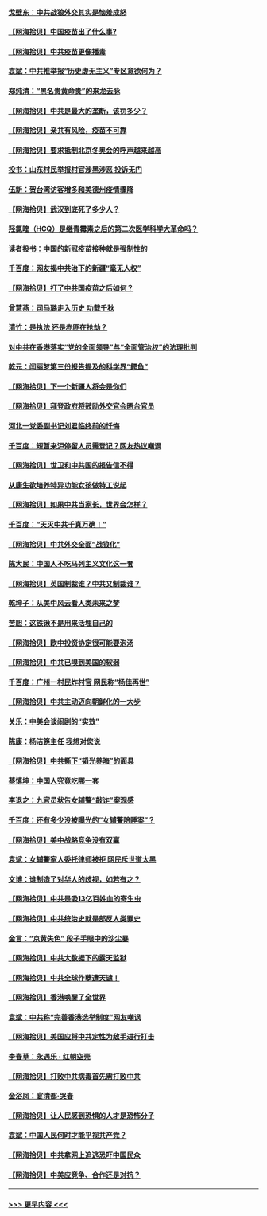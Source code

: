 #### [戈壁东：中共战狼外交其实是恼羞成怒](../pages/nsc993/n12880392.md?t=04151452) 
#### [【网海拾贝】中国疫苗出了什么事?](../pages/nsc993/n12879124.md?t=04151452) 
#### [【网海拾贝】中共疫苗更像播毒](../pages/nsc993/n12876631.md?t=04151452) 
#### [袁斌：中共推举报“历史虚无主义”专区意欲何为？](../pages/nsc993/n12876530.md?t=04151452) 
#### [郑纯清：“黑名贵黄命贵”的来龙去脉](../pages/nsc993/n12875589.md?t=04151452) 
#### [【网海拾贝】中共是最大的垄断，该罚多少？](../pages/nsc993/n12874006.md?t=04151452) 
#### [【网海拾贝】亲共有风险，疫苗不可靠](../pages/nsc993/n12872224.md?t=04151452) 
#### [【网海拾贝】要求抵制北京冬奥会的呼声越来越高](../pages/nsc993/n12868962.md?t=04151452) 
#### [投书：山东村民举报村官涉黑涉恶 投诉无门](../pages/nsc993/n12869726.md?t=04151452) 
#### [伍新：贺台湾访客增多和美德州疫情骤降](../pages/nsc993/n12865651.md?t=04151452) 
#### [【网海拾贝】武汉到底死了多少人？](../pages/nsc993/n12863707.md?t=04151452) 
#### [羟氯喹（HCQ）是继青霉素之后的第二次医学科学大革命吗？](../pages/nsc993/n12638564.md?t=04151452) 
#### [读者投书：中国的新冠疫苗接种就是强制性的](../pages/nsc993/n12859932.md?t=04151452) 
#### [千百度：网友揭中共治下的新疆“毫无人权”](../pages/nsc993/n12858385.md?t=04151452) 
#### [【网海拾贝】打了中共国疫苗之后如何？](../pages/nsc993/n12857866.md?t=04151452) 
#### [曾慧燕：司马璐走入历史 功载千秋](../pages/nsc993/n12856996.md?t=04151452) 
#### [清竹：是执法 还是赤匪在抢劫？](../pages/nsc993/n12856952.md?t=04151452) 
#### [对中共在香港落实“党的全面领导”与“全面管治权”的法理批判](../pages/nsc993/n12856929.md?t=04151452) 
#### [乾元：闫丽梦第三份报告提及的科学界“鳄鱼”](../pages/nsc993/n12855985.md?t=04151452) 
#### [【网海拾贝】下一个新疆人将会是你们](../pages/nsc993/n12855864.md?t=04151452) 
#### [【网海拾贝】拜登政府将鼓励外交官会晤台官员](../pages/nsc993/n12853615.md?t=04151452) 
#### [河北一党委副书记刘君临终前的忏悔](../pages/nsc993/n12849420.md?t=04151452) 
#### [千百度：短暂来沪停留人员需登记？网友热议嘲讽](../pages/nsc993/n12853497.md?t=04151452) 
#### [【网海拾贝】世卫和中共国的报告信不得](../pages/nsc993/n12850902.md?t=04151452) 
#### [从康生欲培养特异功能女孩做特工说起](../pages/nsc993/n12849289.md?t=04151452) 
#### [【网海拾贝】如果中共当家长，世界会怎样？](../pages/nsc993/n12848436.md?t=04151452) 
#### [千百度：“天灭中共千真万确！”](../pages/nsc993/n12845659.md?t=04151452) 
#### [【网海拾贝】中共外交全面“战狼化”](../pages/nsc993/n12845607.md?t=04151452) 
#### [陈大民：中国人不吃马列主义文化这一套](../pages/nsc993/n12842496.md?t=04151452) 
#### [【网海拾贝】英国制裁谁？中共又制裁谁？](../pages/nsc993/n12840909.md?t=04151452) 
#### [乾坤子：从美中风云看人类未来之梦](../pages/nsc993/n12840590.md?t=04151452) 
#### [苦胆：这铁锹不是用来活埋自己的](../pages/nsc993/n12839512.md?t=04151452) 
#### [【网海拾贝】欧中投资协定很可能要泡汤](../pages/nsc993/n12835122.md?t=04151452) 
#### [【网海拾贝】中共已嗅到美国的软弱](../pages/nsc993/n12832411.md?t=04151452) 
#### [千百度：广州一村民炸村官 网民称“杨佳再世”](../pages/nsc993/n12832380.md?t=04151452) 
#### [【网海拾贝】中共主动迈向朝鲜化的一大步](../pages/nsc993/n12829887.md?t=04151452) 
#### [关乐：中美会谈闹剧的“实效”](../pages/nsc993/n12826698.md?t=04151452) 
#### [陈康：杨洁篪主任  我想对您说](../pages/nsc993/n12826609.md?t=04151452) 
#### [【网海拾贝】中共撕下“韬光养晦”的面具](../pages/nsc993/n12826459.md?t=04151452) 
#### [蔡慎坤：中国人究竟吃哪一套](../pages/nsc993/n12826010.md?t=04151452) 
#### [李退之：九官员状告女辅警“敲诈”案观感](../pages/nsc993/n12823984.md?t=04151452) 
#### [千百度：还有多少没被曝光的“女辅警陪睡案”？](../pages/nsc993/n12822136.md?t=04151452) 
#### [【网海拾贝】美中战略竞争没有双赢](../pages/nsc993/n12822105.md?t=04151452) 
#### [袁斌：女辅警家人委托律师被拒 网民斥世道太黑](../pages/nsc993/n12822004.md?t=04151452) 
#### [文博：谁制造了对华人的歧视，如若有之？](../pages/nsc993/n12821635.md?t=04151452) 
#### [【网海拾贝】中共是吸13亿百姓血的寄生虫](../pages/nsc993/n12819191.md?t=04151452) 
#### [【网海拾贝】中共统治史就是部反人类罪史](../pages/nsc993/n12816738.md?t=04151452) 
#### [金言：“京黄失色” 段子手眼中的沙尘暴](../pages/nsc993/n12815700.md?t=04151452) 
#### [【网海拾贝】中共大数据下的露天监狱](../pages/nsc993/n12811075.md?t=04151452) 
#### [【网海拾贝】中共全球作孽遭天谴！](../pages/nsc993/n12810258.md?t=04151452) 
#### [【网海拾贝】香港唤醒了全世界](../pages/nsc993/n12809100.md?t=04151452) 
#### [袁斌：中共称“完善香港选举制度”网友嘲讽](../pages/nsc993/n12808994.md?t=04151452) 
#### [【网海拾贝】美国应将中共定性为敌手进行打击](../pages/nsc993/n12806870.md?t=04151452) 
#### [李春草：永遇乐 · 红朝空壳](../pages/nsc993/n12805365.md?t=04151452) 
#### [【网海拾贝】打败中共病毒首先需打败中共](../pages/nsc993/n12803930.md?t=04151452) 
#### [金浴凤：宴清都‧哭春](../pages/nsc993/n12801601.md?t=04151452) 
#### [【网海拾贝】让人民感到恐惧的人才是恐怖分子](../pages/nsc993/n12799347.md?t=04151452) 
#### [袁斌：中国人民何时才能平视共产党？](../pages/nsc993/n12799306.md?t=04151452) 
#### [【网海拾贝】中共拿网上追逃恐吓中国民众](../pages/nsc993/n12796905.md?t=04151452) 
#### [【网海拾贝】中美应竞争、合作还是对抗？](../pages/nsc993/n12794675.md?t=04151452) 

----
#### [ >>> 更早内容 <<< ](../indexes/nsc993-earlier.md)

